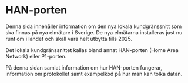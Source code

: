 # HAN-porten

Denna sida innehåller information om den nya lokala kundgränssnitt som ska finnas på 
nya elmätare i Sverige. De nya elmätarna installeras just nu runt om i landet och skall 
vara helt utbytta tills 2025.

Det lokala kundgränssnittet kallas bland annat HAN-porten (Home Area Network) eller 
P1-porten.

På denna sidan samlat information om hur HAN-porten fungerar, information om protokollet
samt exampelkod på hur man kan tolka datan.
